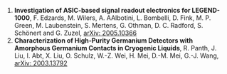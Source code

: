 1. **Investigation of ASIC-based signal readout electronics for LEGEND-1000**, F. Edzards, M. Wilers, A. AAlbotini, L. Bombelli, D. Fink, M. P. Green, M. Laubenstein, S. Mertens, G. Othman, D. C. Radford, S. Schönert and G. Zuzel, [arXiv: 2005.10366](https://export.arxiv.org/abs/2005.10366)
1. **Characterization of High-Purity Germanium Detectors with Amorphous Germanium Contacts in Cryogenic Liquids**, R. Panth, J. Liu, I. Abt, X. Liu, O. Schulz, W.-Z. Wei, H. Mei, D.-M. Mei, G.-J. Wang, [arXiv: 2003.13792](https://export.arxiv.org/abs/2003.13792)

